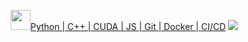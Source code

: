 <a href="https://sourcerer.io/casperdcl" title="code breakdown"><img src="https://sourcerer.io/assets/avatar/casperdcl" width="32"/>Python | C++ | CUDA | JS | Git | Docker | CI/CD</a> ![](https://caspersci.uk.to/cgi-bin/hits.cgi?q=casperdcl&a=hidden)
